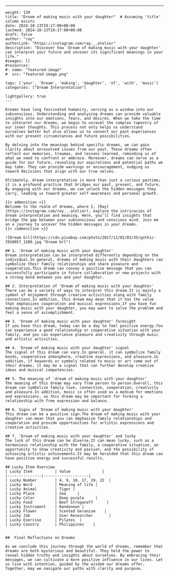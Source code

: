 ---
    weight: 139
    title: "Dream of making music with your daughter"  # Assuming 'title' column exists
    date: 2024-10-13T19:17:00+08:00
    lastmod: 2024-10-13T19:17:00+08:00
    draft: false
    author: "ray"
    authorLink: "https://instagram.com/ray._.atelier"
    description: "Discover how 'Dream of making music with your daughter' can interpret your future and uncover its significant meanings in your life."
    #images: []
    #resources:
    #- name: "featured-image"
    #  src: "featured-image.png"
    
    tags: ['your', 'Dream', 'making', 'daughter', 'of', 'with', 'music']
    categories: ["Dream Interpretation"]
    
    lightgallery: true
    ---
    
    Dreams have long fascinated humanity, serving as a window into our subconscious. Understanding and analyzing dreams can provide valuable insights into our emotions, fears, and desires. When we take the time to interpret our dreams, we begin to unravel the complex tapestry of our inner thoughts. This process not only helps us understand ourselves better but also allows us to connect our past experiences with our present circumstances and future possibilities.
    
    By delving into the meanings behind specific dreams, we can gain clarity about unresolved issues from our past. These dreams often reflect our memories, traumas, and lessons learned, reminding us of what we need to confront or embrace. Moreover, dreams can serve as a guide for our future, revealing our aspirations and potential paths we may take. They can provide warnings or encouragement, nudging us toward decisions that align with our true selves.
    
    Ultimately, dream interpretation is more than just a curious pastime; it is a profound practice that bridges our past, present, and future. By engaging with our dreams, we can unlock the hidden messages they carry, leading us toward greater self-awareness and personal growth.
    
    {{< admonition >}}
    Welcome to the realm of dreams, where I, [Ray](https://instagram.com/ray._.atelier), explore the intricacies of dream interpretation and meaning. Here, you’ll find insights that bridge the gap between your subconscious and conscious mind. Join me on a journey to uncover the hidden messages in your dreams.
    {{< /admonition >}}
    
    ![Dream Grl](https://cdn.pixabay.com/photo/2017/11/02/03/35/gothic-2910057_1280.jpg "Dream Grl")
    
    ## 1. 'Dream of making music with your daughter'
    Dream interpretation can be interpreted differently depending on the individual.In general, dreams of making music with their daughters can symbolize their family relationships and share pleasure and cooperation.This dream can convey a positive message that you can successfully participate in future collaboration or new projects with a strong bond between you and your daughter.
    
    ## 2. Interpretation of 'Dream of making music with your daughter'
    There can be a variety of ways to interpret this dream.It is mainly a symbol of enjoyment through creative activities along with family connections.In addition, this dream may mean that it has the value that emphasizes cooperation and musical expressions.If you have fun making music with your daughter, you may want to solve the problem and feel a sense of accomplishment.
    
    ## 3. 'Dream of making music with your daughter' foresight
    If you have this dream, today can be a day to feel positive energy.You can experience a good relationship or cooperative situation with your family, and you can experience pleasure and creativity through music and artistic activities.
    
    ## 4. 'Dream of making music with your daughter' signal
    The signal of this dream can vary.In general, it can symbolize family bonds, cooperative atmosphere, creative expressions, and pleasure.In addition, if keywords or symbols related to music or art come out of their dreams, it may be a signal that can further develop creative ideas and musical competencies.
    
    ## 5. The meaning of 'dream of making music with your daughter'
    The meaning of this dream may vary from person to person.Overall, this dream can symbolize family love, connection, cooperation, creativity and pleasure.In addition, music is often used as a medium for emotions and expressions, so this dream may be important for forming a relationship with free expression and balance.
    
    ## 6. Signs of 'Dream of making music with your daughter'
    This dream can be a positive sign.The dream of making music with your daughter can mean that you can emphasize family relationships and cooperation and provide opportunities for artistic expressions and creative activities.
    
    ## 7. 'Dream of making music with your daughter' and lucky
    The luck of this dream can be diverse.It can mean lucky, such as a harmonious relationship with the family, a cooperative situation, an opportunity to show creativity and passion, and the possibility of achieving artistic achievements.It may be heralded that this dream can have positive energy and successful results.
    
    ## Lucky Item Overview
    | Lucky Item          | Value              |
    |---------------|--------------------|
    | Lucky Number        | 4, 9, 10, 17, 19, 22  |
    | Lucky Word          | Meaning of life |
    | Lucky Animal        | Tiger |
    | Lucky Place         | Sea     |
    | Lucky Color         | Deep purple     |
    | Lucky Food          | Beef Stroganoff      |
    | Lucky Instrument    | Bandoneon |
    | Lucky Flower        | Scented Geranium    |
    | Lucky Job           | User Researcher       |
    | Lucky Exercise      | Pilates  |
    | Lucky Country       | Philippines    |
    
    
    ##  Final Reflections on Dreams
    
    As we conclude this journey through the world of dreams, remember that dreams are both mysterious and beautiful. They hold the power to reveal hidden truths and insights about ourselves. By embracing their messages, we can cultivate a more positive influence in our lives. Let us live with intention, guided by the wisdom our dreams offer. Together, may we navigate our paths with clarity and purpose.
    